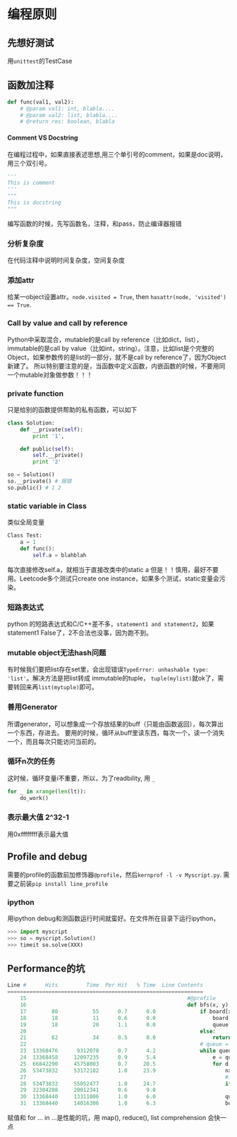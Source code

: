 # 编程原则

## 先想好测试
用`unittest`的TestCase

## 函数加注释
``` python
def func(val1, val2):
    # @param val1: int, blabla....
    # @param val2: list, blabla....
    # @return res: boolean, blabla
```
#### Comment VS Docstring
在编程过程中，如果直接表述思想,用三个单引号的comment，如果是doc说明，用三个双引号。
```python
'''
This is comment
'''
"""
This is docstring
"""
```

编写函数的时候，先写函数名，注释，和pass，防止编译器报错

### 分析复杂度
在代码注释中说明时间复杂度，空间复杂度

### 添加attr
给某一object设置attr。`node.visited = True`, then `hasattr(node, 'visited') == True`.

### Call by value and call by reference
Python中采取混合，mutable的是call by reference（比如dict，list），immutable的是call by value（比如int，string）。注意，比如list是个完整的Object，如果参数传的是list的一部分，就不是call by reference了，因为Object新建了。
所以特别要注意的是，当函数中定义函数，内嵌函数的时候，不要用同一个mutable对象做参数！！！

### private function
只是给别的函数提供帮助的私有函数，可以如下
``` python
class Solution:
    def __private(self):
        print '1',

    def public(self):
        self.__private()
        print '2'

so = Solution()
so.__private() # 报错
so.public() # 1 2
```

### static variable in Class
类似全局变量
``` python
Class Test:
    a = 1
    def func():
        self.a = blahblah
```
每次直接修改self.a，就相当于直接改类中的static a
但是！！慎用，最好不要用。Leetcode多个测试只create one instance，如果多个测试，static变量会污染。

### 短路表达式
python 的短路表达式和C/C++差不多，`statement1 and statement2`，如果statement1 False了，2不合法也没事，因为跑不到。

### mutable object无法hash问题
有时候我们要把list存在set里，会出现错误`TypeError: unhashable type: 'list'`。解决方法是把list转成 immutable的tuple， `tuple(mylist)`就ok了，需要转回来再`list(mytuple)`即可。

### 善用Generator
所谓generator，可以想象成一个存放结果的buff（只能由函数返回），每次算出一个东西，存进去。
要用的时候，循环从buff里读东西，每次一个，读一个消失一个，而且每次只能访问当前的。

###  循环n次的任务
这时候，循环变量i不重要，所以，为了readbility, 用 `_`
``` python
for _ in xrange(len(lt)):
    do_work()
```

### 表示最大值 2^32-1
用0xffffffff表示最大值

## Profile and debug
需要的profile的函数前加修饰器`@profile`，然后`kernprof -l -v Myscript.py`. 需要之前装`pip install line_profile`
### ipython
用ipython debug和测函数运行时间就蛮好。在文件所在目录下运行ipython，
``` python
>>> import myscript
>>> so = myscript.Solution()
>>> timeit so.solve(XXX)
```



## Performance的坑
``` python
Line #      Hits         Time  Per Hit   % Time  Line Contents
==============================================================
    15                                                   #@profile
    16                                                   def bfs(x, y):
    17        80           55      0.7      0.0              if board[x][y] == 'O':
    18        18           11      0.6      0.0                  board[x][y] = 'U'
    19        18           20      1.1      0.0                  queue.append((x,y))
    20                                                       else:
    21        62           34      0.5      0.0                  return
    22                                                       # queue = collections.deque((x,y)) This will not insert as tuple
    23  13368476      9312078      0.7      4.2              while queue:
    24  13368458     12097235      0.9      5.4                  e = queue.popleft()
    25  66842290     45758003      0.7     20.5                  for d in DIRS:
    26  53473832     53172182      1.0     23.9                      nx, ny = e[0]+d[0], e[1]+d[1]
    27                                                               #if nx < H and nx >=0 and ny < W and ny >= 0 and board[nx][ny] == 'O':
    28  53473832     55052477      1.0     24.7                      if nx >= H or nx < 0 or ny >= W or ny < 0 or board[nx][ny] != 'O':
    29  32304208     20012341      0.6      9.0                          continue
    30  13368440     13311806      1.0      6.0                      queue.append((nx, ny))
    31  13368440     14016306      1.0      6.3                      board[e[0]][e[1]] = 'U'
```
赋值和 for ... in ...是性能的坑，用 map(), reduce(), list comprehension 会快一点
